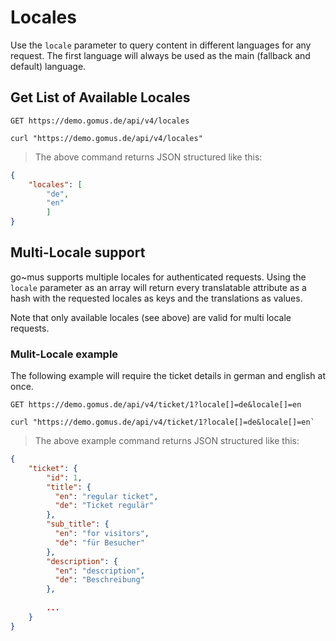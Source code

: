 # Locales

Use the `locale` parameter to query content in different languages for any request. The first language will always be used as the main (fallback and default) language.

## Get List of Available Locales

`GET https://demo.gomus.de/api/v4/locales`

```shell
curl "https://demo.gomus.de/api/v4/locales"
```

> The above command returns JSON structured like this:

```json
{
    "locales": [
        "de",
        "en"
        ]
}
```

## Multi-Locale support

go~mus supports multiple locales for authenticated requests. Using the `locale` parameter as an array will return
every translatable attribute as a hash with the requested locales as keys and the translations as values.

Note that only available locales (see above) are valid for multi locale requests.

### Mulit-Locale example

The following example will require the ticket details in german and english at once.

`GET https://demo.gomus.de/api/v4/ticket/1?locale[]=de&locale[]=en`

```shell
curl "https://demo.gomus.de/api/v4/ticket/1?locale[]=de&locale[]=en`
```

> The above example command returns JSON structured like this:

```json
{
    "ticket": {
        "id": 1,
        "title": {
          "en": "regular ticket",
          "de": "Ticket regulär"
        },
        "sub_title": {
          "en": "for visitors",
          "de": "für Besucher"
        },
        "description": {
          "en": "description",
          "de": "Beschreibung"
        },
        
        ...
    }
}   
```